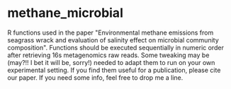 # methane_microbial
R functions used in the paper "Environmental methane emissions from seagrass wrack and evaluation of salinity effect on microbial community composition".
Functions should be executed sequentially in numeric order after retrieving 16s metagenomics raw reads. Some tweaking may be (may?!! I bet it will be, sorry!) needed to adapt them to run on your own experimental setting.
If you find them useful for a publication, please cite our paper.
If you need some info, feel free to drop me a line.
